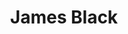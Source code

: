 ---
# Display name
title: James Black

# Is this the primary user of the site?
superuser: TRUE # true or false

# Role/position
role: Roche / Genentech

social:
- icon: linkedin
  icon_pack: fab
  link: https://www.linkedin.com/in/epijim
- icon: github
  icon_pack: fab
  link: https://github.com/epijim
- icon: link
  icon_pack: fas
  link: https://epijim.uk


# Enter email to display Gravatar (if Gravatar enabled in Config)
email: 'james.black.jb2@roche.com'

# Highlight the author in author lists? (true/false)
highlight_name: false

# Organizational groups that you belong to (for People widget)
#   Set this to `[]` or comment out if you are not using People widget.
user_groups:
- Organising Committee
---